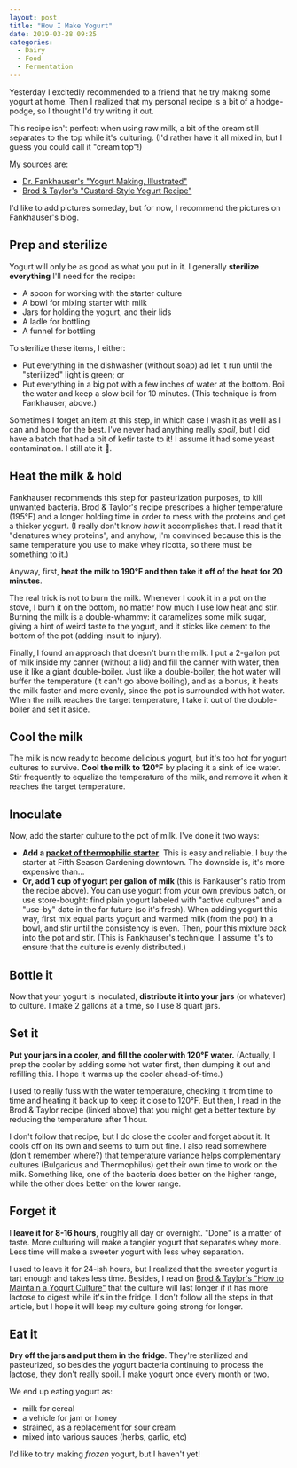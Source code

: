 ```yaml
---
layout: post
title: "How I Make Yogurt"
date: 2019-03-28 09:25
categories:
  - Dairy
  - Food
  - Fermentation
---
```


Yesterday I excitedly recommended to a friend that he try making some yogurt at home. Then I realized that my personal recipe is a bit of a hodge-podge, so I thought I'd try writing it out.

<!-- more -->

This recipe isn't perfect: when using raw milk, a bit of the cream still separates to the top while it's culturing. (I'd rather have it all mixed in, but I guess you could call it "cream top"!)

My sources are:

- [Dr. Fankhauser's "Yogurt Making, Illustrated"](https://fankhauserblog.wordpress.com/2010/04/03/yogurt-making-illustrated/)
- [Brod & Taylor's "Custard-Style Yogurt Recipe"](https://brodandtaylor.com/custard-style-yogurt-recipe/)

I'd like to add pictures someday, but for now, I recommend the pictures on Fankhauser's blog.

## Prep and sterilize

Yogurt will only be as good as what you put in it. I generally __sterilize everything__ I'll need for the recipe:

- A spoon for working with the starter culture
- A bowl for mixing starter with milk
- Jars for holding the yogurt, and their lids
- A ladle for bottling
- A funnel for bottling

To sterilize these items, I either:

- Put everything in the dishwasher (without soap) ad let it run until the "sterilized" light is green; or
- Put everything in a big pot with a few inches of water at the bottom. Boil the water and keep a slow boil for 10 minutes. (This technique is from Fankhauser, above.)

Sometimes I forget an item at this step, in which case I wash it as welll as I can and hope for the best. I've never had anything really _spoil_, but I did have a batch that had a bit of kefir taste to it! I assume it had some yeast contamination. I still ate it 🤷‍.

## Heat the milk & hold

Fankhauser recommends this step for pasteurization purposes, to kill unwanted bacteria. Brod & Taylor's recipe prescribes a higher temperature (195°F) and a longer holding time in order to mess with the proteins and get a thicker yogurt. (I really don't know _how_ it accomplishes that. I read that it "denatures whey proteins", and anyhow, I'm convinced because this is the same temperature you use to make whey ricotta, so there must be something to it.)

Anyway, first, __heat the milk to 190°F and then take it off of the heat for 20 minutes__.

The real trick is not to burn the milk. Whenever I cook it in a pot on the stove, I burn it on the bottom, no matter how much I use low heat and stir. Burning the milk is a double-whammy: it caramelizes some milk sugar, giving a hint of weird taste to the yogurt, and it sticks like cement to the bottom of the pot (adding insult to injury).

Finally, I found an approach that doesn't burn the milk. I put a 2-gallon pot of milk inside my canner (without a lid) and fill the canner with water, then use it like a giant double-boiler. Just like a double-boiler, the hot water will buffer the temperature (it can't go above boiling), and as a bonus, it heats the milk faster and more evenly, since the pot is surrounded with hot water. When the milk reaches the target temperature, I take it out of the double-boiler and set it aside.

## Cool the milk

The milk is now ready to become delicious yogurt, but it's too hot for yogurt cultures to survive. __Cool the milk to 120°F__ by placing it a sink of ice water. Stir frequently to equalize the temperature of the milk, and remove it when it reaches the target temperature.

## Inoculate

Now, add the starter culture to the pot of milk. I've done it two ways:

- __Add a [packet of thermophilic starter](https://cheesemaking.com/products/thermophilic-starter-culture-for-cheese-making)__. This is easy and reliable. I buy the starter at Fifth Season Gardening downtown. The downside is, it's more expensive than...
- __Or, add 1 cup of yogurt per gallon of milk__ (this is Fankauser's ratio from the recipe above). You can use yogurt from your own previous batch, or use store-bought: find plain yogurt labeled with "active cultures" and a "use-by" date in the far future (so it's fresh). When adding yogurt this way, first mix equal parts yogurt and warmed milk (from the pot) in a bowl, and stir until the consistency is even. Then, pour this mixture back into the pot and stir. (This is Fankhauser's technique. I assume it's to ensure that the culture is evenly distributed.)

## Bottle it

Now that your yogurt is inoculated, __distribute it into your jars__ (or whatever) to culture. I make 2 gallons at a time, so I use 8 quart jars.

## Set it

__Put your jars in a cooler, and fill the cooler with 120°F water.__ (Actually, I prep the cooler by adding some hot water first, then dumping it out and refilling this. I hope it warms up the cooler ahead-of-time.)

I used to really fuss with the water temperature, checking it from time to time and heating it back up to keep it close to 120°F. But then, I read in the Brod & Taylor recipe (linked above) that you might get a better texture by reducing the temperature after 1 hour.

I don't follow that recipe, but I do close the cooler and forget about it. It cools off on its own and seems to turn out fine. I also read somewhere (don't remember where?) that temperature variance helps complementary cultures (Bulgaricus and Thermophilus) get their own time to work on the milk. Something like, one of the bacteria does better on the higher range, while the other does better on the lower range.

## Forget it

I __leave it for 8-16 hours__, roughly all day or overnight. "Done" is a matter of taste. More culturing will make a tangier yogurt that separates whey more. Less time will make a sweeter yogurt with less whey separation.

I used to leave it for 24-ish hours, but I realized that the sweeter yogurt is tart enough and takes less time. Besides, I read on [Brod & Taylor's "How to Maintain a Yogurt Culture"](https://brodandtaylor.com/how-to-maintain-a-yogurt-culture/) that the culture will last longer if it has more lactose to digest while it's in the fridge. I don't follow all the steps in that article, but I hope it will keep my culture going strong for longer.

## Eat it

__Dry off the jars and put them in the fridge__. They're sterilized and pasteurized, so besides the yogurt bacteria continuing to process the lactose, they don't really spoil. I make yogurt once every month or two.

We end up eating yogurt as:

- milk for cereal
- a vehicle for jam or honey
- strained, as a replacement for sour cream
- mixed into various sauces (herbs, garlic, etc)

I'd like to try making _frozen_ yogurt, but I haven't yet!
